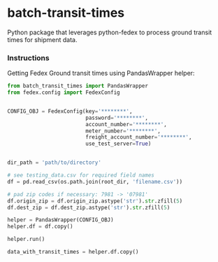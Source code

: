 # batch-transit-times
Python package that leverages python-fedex to process ground transit times for shipment data.

### Instructions
Getting Fedex Ground transit times using PandasWrapper helper:


```python
from batch_transit_times import PandasWrapper
from fedex.config import FedexConfig


CONFIG_OBJ = FedexConfig(key='********',
                         password='********',
                         account_number='********',
                         meter_number='********',
                         freight_account_number='********',
                         use_test_server=True)


dir_path = 'path/to/directory'

# see testing_data.csv for required field names
df = pd.read_csv(os.path.join(root_dir, 'filename.csv'))

# pad zip codes if necessary: 7981 -> '07981'
df.origin_zip = df.origin_zip.astype('str').str.zfill(5)
df.dest_zip = df.dest_zip.astype('str').str.zfill(5)

helper = PandasWrapper(CONFIG_OBJ)
helper.df = df.copy()

helper.run()

data_with_transit_times = helper.df.copy()
```
